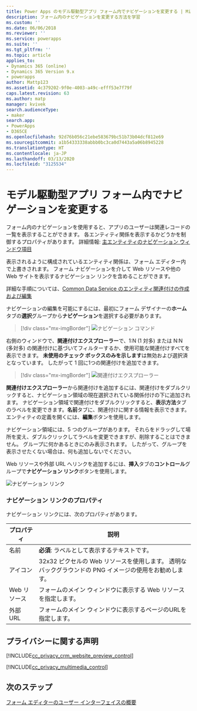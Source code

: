 ```yaml
---
title: Power Apps のモデル駆動型アプリ フォーム内でナビゲーションを変更する | MicrosoftDocs
description: フォーム内のナビゲーションを変更する方法を学習
ms.custom: ''
ms.date: 06/06/2018
ms.reviewer: ''
ms.service: powerapps
ms.suite: ''
ms.tgt_pltfrm: ''
ms.topic: article
applies_to:
- Dynamics 365 (online)
- Dynamics 365 Version 9.x
- powerapps
author: Mattp123
ms.assetid: 4c379202-9f0e-4003-a49c-efff53e7f79f
caps.latest.revision: 63
ms.author: matp
manager: kvivek
search.audienceType:
- maker
search.app:
- PowerApps
- D365CE
ms.openlocfilehash: 92d76b056c21ebe583679bc51b73b04dcf812e69
ms.sourcegitcommit: a1b54333338abbb0bc3ca0d7443a5a06b8945228
ms.translationtype: HT
ms.contentlocale: ja-JP
ms.lasthandoff: 03/13/2020
ms.locfileid: "3125534"
---
```

# <a name="change-navigation-within-a-model-driven-app-form"></a>モデル駆動型アプリ フォーム内でナビゲーションを変更する

 フォーム内のナビゲーションを使用すると、アプリのユーザーは関連レコードの一覧を表示することができます。 各エンティティ関係を表示するかどうかを制御するプロパティがあります。 詳細情報: [主エンティティのナビゲーション ウィンドウ項目](../common-data-service/create-edit-1n-relationships-solution-explorer.md#navigation-pane-item-for-primary-entity)  
  
 表示されるように構成されているエンティティ関係は、フォーム エディター内で上書きされます。 フォーム ナビゲーションを介して Web リソースや他の Web サイトを表示するナビゲーション リンクを含めることができます。  
  
 詳細な手順については、[Common Data Service のエンティティ関連付けの作成および編集](../common-data-service/create-edit-entity-relationships.md)  
  
 ナビゲーションの編集を可能にするには、最初にフォーム デザイナーの**ホーム**タブの**選択**グループから**ナビゲーション**を選択する必要があります。  
 
> [!div class="mx-imgBorder"] 
> ![ナビゲーション コマンド](media/navigation-command.png)
 
 右側のウィンドウで、**関連付けエクスプローラー**で、1:N (1 対多) または N:N (多対多) の関連付けに基づいてフィルターするか、使用可能な関連付けすべてを表示できます。 **未使用のチェック ボックスのみを示します**は無効および選択済となっています。 したがって 1 回に1つの関連付けを追加できます。  
 
 > [!div class="mx-imgBorder"] 
 > ![関連付けエクスプローラー](media/relationship-explorer.png)

 **関連付けエクスプローラー**から関連付けを追加するには、関連付けをダブルクリックすると、ナビゲーション領域の現在選択されている関係付けの下に追加されます。 ナビゲーション領域で関連付けをダブルクリックすると、**表示方法**タブのラベルを変更できます。**名前**タブに、関連付けに関する情報を表示できます。 エンティティの定義を開くには、**編集**ボタンを使用します。  
  
 ナビゲーション領域には、5 つのグループがあります。 それらをドラッグして場所を変え、ダブルクリックしてラベルを変更できますが、削除することはできません。 グループに何かあるときにのみ表示されます。 したがって、グループを表示させたくない場合は、何も追加しないでください。  
  
 Web リソースや外部 URL へリンクを追加するには、**挿入**タブの**コントロール**グループで**ナビゲーション リンク**ボタンを使用します。  
 
 ![ナビゲーション リンク](media/navigation-link.png)
 
<a name="BKMK_NavigationLinkProperties"></a>   
### <a name="navigation-link-properties"></a>ナビゲーション リンクのプロパティ  
 ナビゲーション リンクには、次のプロパティがあります。  
  
|プロパティ|説明|  
|--------------|-----------------|  
|名前|**必須**: ラベルとして表示するテキストです。|  
|アイコン|32x32 ピクセルの Web リソースを使用します。 透明なバックグラウンドの PNG イメージの使用をお勧めします。|  
|Web リソース|フォームのメイン ウィンドウに表示する Web リソースを指定します。|  
|外部 URL|フォームのメイン ウィンドウに表示するページのURLを指定します。|  

<a name="BKMK_PrivacyNotices"></a>   

## <a name="privacy-notices"></a>プライバシーに関する声明  
 [!INCLUDE[cc_privacy_crm_website_preview_control](../../includes/cc-privacy-crm-website-preview-control.md)]    
  
 [!INCLUDE[cc_privacy_multimedia_control](../../includes/cc-privacy-multimedia-control.md)]  

## <a name="next-steps"></a>次のステップ

[フォーム エディターのユーザー インターフェイスの概要](form-editor-user-interface-legacy.md)
